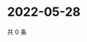 # 2022-05-28

共 0 条

<!-- BEGIN WEIBO -->
<!-- 最后更新时间 Sat May 28 2022 06:00:46 GMT+0800 (China Standard Time) -->

<!-- END WEIBO -->
